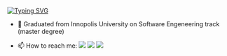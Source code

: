 [![Typing SVG](https://readme-typing-svg.demolab.com?font=Fira+Code&pause=1000&color=15CC51&repeat=false&random=false&width=800&lines=Hi+there!+Timmmich+fulstack+developer%2C+and+opensource+enthusiast)](https://git.io/typing-svg)
 
- 🌱 Graduated from Innopolis University on Software Engeneering track (master degree)

- 📫 How to reach me:
  [![](https://img.shields.io/badge/telegram-0a66c2)](https://t.me/Timmmich)
  [![](https://img.shields.io/badge/vkontakte-6364ff)](https://vk.com/timmmich)
  [![](https://img.shields.io/badge/yandex_email-gold)](https://mailto:t.akhmatovya@yandex.ru)
